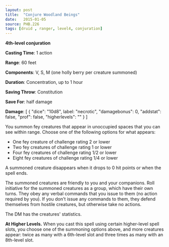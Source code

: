 ```yaml
---
layout: post
title:  "Conjure Woodland Beings"
date:   2015-01-05
source: PHB.226
tags: [druid , ranger, level4, conjuration]
---
```


**4th-level conjuration**

**Casting Time**: 1 action

**Range**: 60 feet

**Components**: V, S, M (one holly berry per creature summoned)

**Duration**: Concentration, up to 1 hour

**Saving Throw**: Constitution

**Save For**: half damage

**Damage**: [ { "dice": "10d8", label: "necrotic", "damagebonus": 0, "addstat": false, "prof": false, "higherlevels": "" } ]

You summon fey creatures that appear in unoccupied spaces that you can see within range. Choose one of the following options for what appears:

* One fey creature of challenge rating 2 or lower
* Two fey creatures of challenge rating 1 or lower
* Four fey creatures of challenge rating 1/2 or lower
* Eight fey creatures of challenge rating 1/4 or lower

A summoned creature disappears when it drops to 0 hit points or when the spell ends.

The summoned creatures are friendly to you and your companions. Roll initiative for the summoned creatures as a group, which have their own turns. They obey any verbal commands that you issue to them (no action required by you). If you don't issue any commands to them, they defend themselves from hostile creatures, but otherwise take no actions.

The DM has the creatures' statistics.

**At Higher Levels.** When you cast this spell using certain higher-level spell slots, you choose one of the summoning options above, and more creatures appear: twice as many with a 6th-level slot and three times as many with an 8th-level slot.
